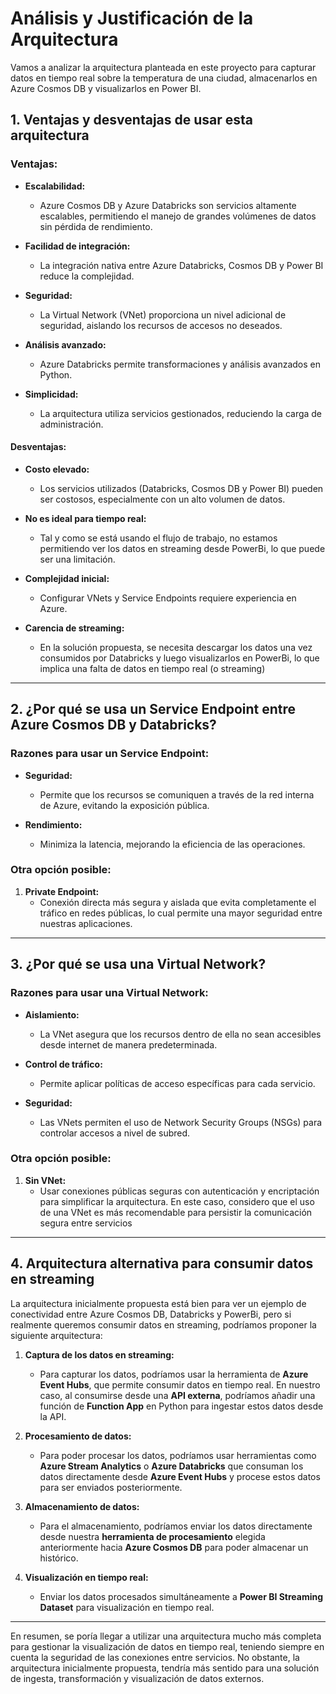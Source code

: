 
# **Análisis y Justificación de la Arquitectura**

Vamos a analizar la arquitectura planteada en este proyecto para capturar datos en tiempo real sobre la temperatura de una ciudad, almacenarlos en Azure Cosmos DB y visualizarlos en Power BI. 

## **1. Ventajas y desventajas de usar esta arquitectura**

### **Ventajas:**
- **Escalabilidad:**  
  - Azure Cosmos DB y Azure Databricks son servicios altamente escalables, permitiendo el manejo de grandes volúmenes de datos sin pérdida de rendimiento.

- **Facilidad de integración:**  
  - La integración nativa entre Azure Databricks, Cosmos DB y Power BI reduce la complejidad.

- **Seguridad:**  
  - La Virtual Network (VNet) proporciona un nivel adicional de seguridad, aislando los recursos de accesos no deseados.

- **Análisis avanzado:**  
  - Azure Databricks permite transformaciones y análisis avanzados en Python.

- **Simplicidad:**  
  - La arquitectura utiliza servicios gestionados, reduciendo la carga de administración.

#### **Desventajas:**
- **Costo elevado:**  
  - Los servicios utilizados (Databricks, Cosmos DB y Power BI) pueden ser costosos, especialmente con un alto volumen de datos.

- **No es ideal para tiempo real:**  
  - Tal y como se está usando el flujo de trabajo, no estamos permitiendo ver los datos en streaming desde PowerBi, lo que puede ser una limitación.

- **Complejidad inicial:**  
  - Configurar VNets y Service Endpoints requiere experiencia en Azure.

- **Carencia de streaming:**  
  - En la solución propuesta, se necesita descargar los datos una vez consumidos por Databricks y luego visualizarlos en PowerBi, lo que implica una falta de datos en tiempo real (o streaming)

---
## **2. ¿Por qué se usa un Service Endpoint entre Azure Cosmos DB y Databricks?**

### **Razones para usar un Service Endpoint:**
- **Seguridad:**  
  - Permite que los recursos se comuniquen a través de la red interna de Azure, evitando la exposición pública.
  
- **Rendimiento:**  
  - Minimiza la latencia, mejorando la eficiencia de las operaciones.

### **Otra opción posible:**
1. **Private Endpoint:**  
   - Conexión directa más segura y aislada que evita completamente el tráfico en redes públicas, lo cual permite una mayor seguridad entre nuestras aplicaciones.

---

## **3. ¿Por qué se usa una Virtual Network?**

### **Razones para usar una Virtual Network:**
- **Aislamiento:**  
  - La VNet asegura que los recursos dentro de ella no sean accesibles desde internet de manera predeterminada.

- **Control de tráfico:**  
  - Permite aplicar políticas de acceso específicas para cada servicio.

- **Seguridad:**  
  - Las VNets permiten el uso de Network Security Groups (NSGs) para controlar accesos a nivel de subred.

### **Otra opción posible:**
1. **Sin VNet:**  
   - Usar conexiones públicas seguras con autenticación y encriptación para simplificar la arquitectura. En este caso, considero que el uso de una VNet es  más recomendable para persistir la comunicación segura entre servicios
---

## **4. Arquitectura alternativa para consumir datos en streaming**

La arquitectura inicialmente propuesta está bien para ver un ejemplo de conectividad entre Azure Cosmos DB, Databricks y PowerBi, pero si realmente queremos consumir datos en streaming, podríamos proponer la siguiente arquitectura:

1. **Captura de los datos en streaming:**
   - Para capturar los datos, podríamos usar la herramienta de  **Azure Event Hubs**, que permite consumir datos en tiempo real. En nuestro caso, al consumirse desde una **API externa**,  podríamos añadir una función de **Function App** en Python para ingestar estos datos desde la API.

2. **Procesamiento de datos:**  
   - Para poder procesar los datos, podríamos  usar herramientas como **Azure Stream Analytics** o **Azure Databricks** que consuman los datos directamente desde **Azure Event Hubs** y procese estos datos para ser enviados posteriormente.

3. **Almacenamiento de datos:**  
   - Para el almacenamiento, podríamos enviar los datos directamente desde nuestra **herramienta de procesamiento** elegida anteriormente hacia **Azure Cosmos DB** para poder almacenar un histórico.

4. **Visualización en tiempo real:**
   - Enviar los datos procesados simultáneamente a **Power BI Streaming Dataset** para visualización en tiempo real.

---

En resumen, se poría llegar a utilizar una arquitectura mucho más completa para gestionar la visualización de datos en tiempo real, teniendo siempre en cuenta la seguridad de las conexiones entre servicios. No obstante, la arquitectura inicialmente propuesta, tendría más sentido para una solución de ingesta, transformación y visualización de datos externos.
